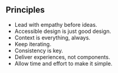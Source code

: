 ## Principles

- Lead with empathy before ideas.
- Accessible design is just good design.
- Context is everything, always.
- Keep iterating.
- Consistency is key.
- Deliver experiences, not components.
- Allow time and effort to make it simple.